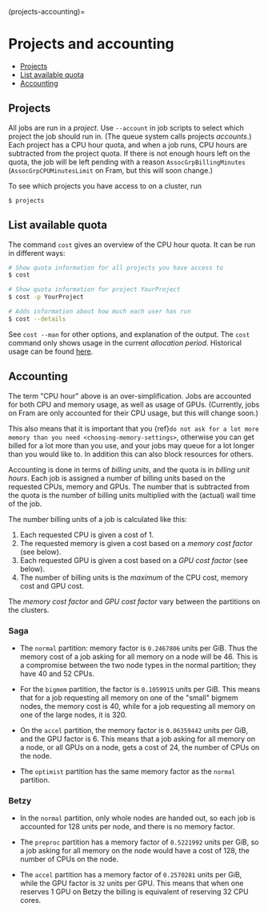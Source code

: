 (projects-accounting)=

# Projects and accounting

- [Projects](#projects)
- [List available quota](#list-available-quota)
- [Accounting](#accounting)


## Projects

All jobs are run in a _project_.  Use `--account` in job scripts to
select which project the job should run in.  (The queue system calls
projects _accounts_.)  Each project has a CPU hour quota, and when a
job runs, CPU hours are subtracted from the project quota.  If there
is not enough hours left on the quota, the job will be left pending
with a reason `AssocGrpBillingMinutes` (`AssocGrpCPUMinutesLimit` on
Fram, but this will soon change.)

To see which projects you have access to on a cluster, run
```
$ projects
```


## List available quota

The command `cost` gives an overview of the CPU hour quota.  It can be
run in different ways:
```bash
# Show quota information for all projects you have access to
$ cost

# Show quota information for project YourProject
$ cost -p YourProject

# Adds information about how much each user has run
$ cost --details
```

See `cost --man` for other options, and explanation of the output.
The `cost` command only shows usage in the current _allocation
period_.  Historical usage can be found [here](https://www.metacenter.no/mas/projects).


## Accounting

The term "CPU hour" above is an over-simplification.  Jobs are
accounted for both CPU and memory usage, as well as usage of GPUs.
(Currently, jobs on Fram are only accounted for their CPU usage, but
this will change soon.)

This also means that it is important that you
{ref}`do not ask for a lot more memory than you need <choosing-memory-settings>`,
otherwise you can get billed
for a lot more than you use, and your jobs may queue for a lot longer than you
would like to. In addition this can also block resources for others.

Accounting is done in terms of _billing units_, and the quota is in
_billing unit hours_.  Each job is assigned a number of billing units
based on the requested CPUs, memory and GPUs.  The number that is
subtracted from the quota is the number of billing units multiplied
with the (actual) wall time of the job.

The number billing units of a job is calculated like this:

1. Each requested CPU is given a cost of 1.
2. The requested memory is given a cost based on a _memory cost factor_
   (see below).
3. Each requested GPU is given a cost based on a _GPU cost factor_
   (see below).
4. The number of billing units is the _maximum_ of the CPU cost, memory
   cost and GPU cost.

The _memory cost factor_ and _GPU cost factor_ vary between the partitions on the
clusters.

### Saga

- The `normal` partition: memory factor is `0.2467806` units per GiB. Thus
  the memory cost of a job asking for all memory on a node will
  be 46. This is a compromise between the two node types in the
  normal partition; they have 40 and 52 CPUs.

- For the `bigmem` partition, the factor is
  `0.1059915` units per GiB.  This means that for a job requesting all
  memory on one of the "small" bigmem nodes, the memory cost is 40,
  while for a job requesting all memory on one of the large nodes,
  it is 320.

- On the `accel` partition, the memory factor is `0.06359442` units per
  GiB, and the GPU factor is 6.  This means that a job asking for all
  memory on a node, or all GPUs on a node, gets a cost of 24, the
  number of CPUs on the node.

- The `optimist` partition has the same memory factor as the `normal`
  partition.

### Betzy

- In the `normal` partition, only whole nodes are handed out, so each
  job is accounted for 128 units per node, and there is no memory
  factor.

- The `preproc` partition has a memory factor of `0.5221992` units per
  GiB, so a job asking for all memory on the node would have a cost of
  128, the number of CPUs on the node.

- The `accel` partition has a memory factor of `0.2570281` units per GiB, while
  the GPU factor is `32` units per GPU. This means that when one reserves 1 GPU
  on Betzy the billing is equivalent of reserving 32 CPU cores.
